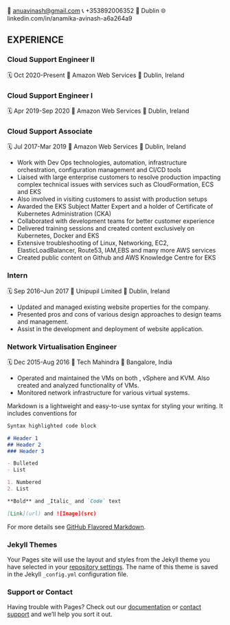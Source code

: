 :e-mail: anuavinash@gmail.com  :telephone_receiver: +353892006352  :house_with_garden: Dublin  :globe_with_meridians: linkedin.com/in/anamika-avinash-a6a264a9

## EXPERIENCE

### Cloud Support Engineer II
:spiral_calendar: Oct 2020-Present  :office: Amazon Web Services  :round_pushpin: Dublin, Ireland

### Cloud Support Engineer I
:spiral_calendar: Apr 2019-Sep 2020  :office: Amazon Web Services  :round_pushpin: Dublin, Ireland

### Cloud Support Associate
:spiral_calendar: Jul 2017-Mar 2019  :office: Amazon Web Services  :round_pushpin: Dublin, Ireland

* Work with Dev Ops technologies, automation, infrastructure orchestration, configuration management and CI/CD tools
* Liaised with large enterprise customers to resolve production impacting complex technical issues with services such as CloudFormation, ECS and EKS
* Also involved in visiting customers to assist with production setups
* Awarded the EKS Subject Matter Expert and a holder of Certificate of Kubernetes Administration (CKA)
* Collaborated with development teams for better customer experience
* Delivered training sessions and created content exclusively on Kubernetes, Docker and EKS
* Extensive troubleshooting of Linux, Networking, EC2, ElasticLoadBalancer, Route53, IAM,EBS and many more AWS services
* Created public content on Github and AWS Knowledge Centre for EKS

### Intern
:spiral_calendar: Sep 2016–Jun 2017 :office: Unipupil Limited :round_pushpin: Dublin, Ireland

* Updated and managed existing website properties for the company.
* Presented pros and cons of various design approaches to design teams and management.
* Assist in the development and deployment of website application.

### Network Virtualisation Engineer
:spiral_calendar: Dec 2015-Aug 2016 :office: Tech Mahindra :round_pushpin: Bangalore, India

* Operated and maintained the VMs on both , vSphere and KVM. Also created and analyzed functionality of VMs.
* Monitored network infrastructure for various virtual systems.


Markdown is a lightweight and easy-to-use syntax for styling your writing. It includes conventions for

```markdown
Syntax highlighted code block

# Header 1
## Header 2
### Header 3

- Bulleted
- List

1. Numbered
2. List

**Bold** and _Italic_ and `Code` text

[Link](url) and ![Image](src)
```

For more details see [GitHub Flavored Markdown](https://guides.github.com/features/mastering-markdown/).

### Jekyll Themes

Your Pages site will use the layout and styles from the Jekyll theme you have selected in your [repository settings](https://github.com/anamika-avinash/anamika-avinash.github.io/settings). The name of this theme is saved in the Jekyll `_config.yml` configuration file.

### Support or Contact

Having trouble with Pages? Check out our [documentation](https://docs.github.com/categories/github-pages-basics/) or [contact support](https://github.com/contact) and we’ll help you sort it out.
